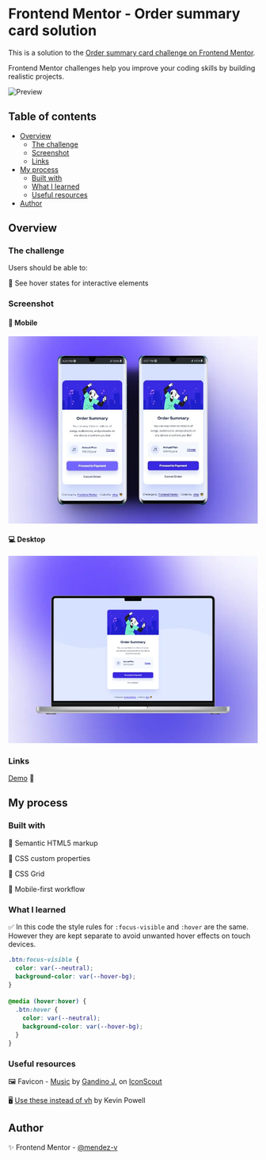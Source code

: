 # Frontend Mentor - Order summary card solution

This is a solution to the [Order summary card challenge on Frontend Mentor](https://www.frontendmentor.io/challenges/order-summary-component-QlPmajDUj).

Frontend Mentor challenges help you improve your coding skills by building realistic projects.

![Preview](./assets/vid/preview.gif)

## Table of contents

- [Overview](#overview)
  - [The challenge](#the-challenge)
  - [Screenshot](#screenshot)
  - [Links](#links)
- [My process](#my-process)
  - [Built with](#built-with)
  - [What I learned](#what-i-learned)
  - [Useful resources](#useful-resources)
- [Author](#author)

## Overview

### The challenge

Users should be able to:

📌 See hover states for interactive elements

### Screenshot

#### 📱 Mobile

![Mobile](./assets/img/mobile-preview.webp)

#### 💻 Desktop

![Desktop](./assets/img/desktop-preview.webp)

### Links

[Demo](https://mendez-v.github.io/order-summary-component/) 👀

<!-- [Frontend Mentor](https://your-solution-url.com)👀 -->

## My process

### Built with

🎯 Semantic HTML5 markup

🎯 CSS custom properties

🎯 CSS Grid

🎯 Mobile-first workflow


### What I learned

✅ In this code the style rules for `:focus-visible` and `:hover` are the same. However they are kept separate to avoid unwanted hover effects on touch devices.
```css
.btn:focus-visible {
  color: var(--neutral);
  background-color: var(--hover-bg);  
}

@media (hover:hover) {
  .btn:hover {
    color: var(--neutral);
    background-color: var(--hover-bg);
  }
}
```

### Useful resources

🖼 Favicon - [Music](https://iconscout.com/3d-illustrations/music) by [Gandino J.](https://iconscout.com/contributors/jabar-gandino) on [IconScout](https://iconscout.com)

🖥 [Use these instead of vh](https://www.youtube.com/watch?v=ru3U8MHbFFI) by Kevin Powell

## Author

✨ Frontend Mentor - [@mendez-v](https://www.frontendmentor.io/profile/mendez-v)
